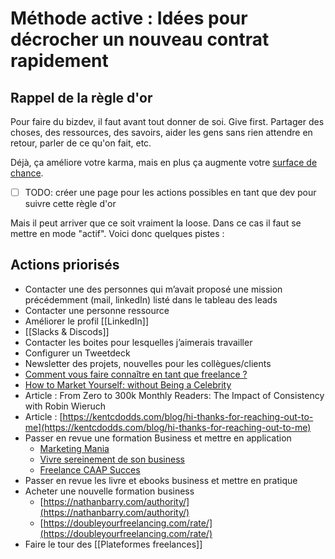 # Méthode active : Idées pour décrocher un nouveau contrat rapidement

## Rappel de la règle d'or
Pour faire du bizdev, il faut avant tout donner de soi. Give first. Partager des choses, des ressources, des savoirs, aider les gens sans rien attendre en retour, parler de ce qu'on fait, etc.

Déjà, ça améliore votre karma, mais en plus ça augmente votre [surface de chance](https://www.swyx.io/create-luck/#luck-surface-area). 

- [ ] TODO: créer une page pour les actions possibles en tant que dev pour suivre cette règle d'or

Mais il peut arriver que ce soit vraiment la loose. Dans ce cas il faut se mettre en mode "actif". Voici donc quelques pistes : 

## Actions priorisés

- Contacter une des personnes qui m’avait proposé une mission précédemment (mail, linkedIn) listé dans le tableau des leads
- Contacter une personne ressource
- Améliorer le profil [[LinkedIn]]
- [[Slacks & Discods]]
- Contacter les boites pour lesquelles j’aimerais travailler
- Configurer un Tweetdeck
- Newsletter des projets, nouvelles pour les collègues/clients
- [Comment vous faire connaître en tant que freelance ?](https://freelanceboost.fr/comment-vous-faire-connaitre-en-tant-que-designer-freelance/)
- [How to Market Yourself: without Being a Celebrity](https://www.swyx.io/writing/marketing-yourself/)
- Article : From Zero to 300k Monthly Readers: The Impact of Consistency with Robin Wieruch
- Article : [https://kentcdodds.com/blog/hi-thanks-for-reaching-out-to-me](https://kentcdodds.com/blog/hi-thanks-for-reaching-out-to-me)
- Passer en revue une formation Business et mettre en application
	- [Marketing Mania](https://marketingmania.schoolmaker.co/products)
	- [Vivre sereinement de son business](https://sites.google.com/view/vivresereinementdesonbusiness/accueil)
	- [Freelance CAAP Succes](https://sites.google.com/view/freelance-caap-succes)
- Passer en revue les livre et ebooks business et mettre en pratique
- Acheter une nouvelle formation business
    -   [https://nathanbarry.com/authority/](https://nathanbarry.com/authority/)
    -   [https://doubleyourfreelancing.com/rate/](https://doubleyourfreelancing.com/rate/)
- Faire le tour des [[Plateformes freelances]]
